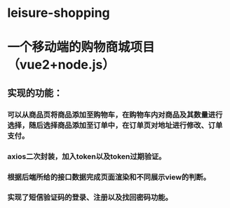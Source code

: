 # leisure-shopping
# 一个移动端的购物商城项目（vue2+node.js）

## 实现的功能：
### 可以从商品页将商品添加至购物车，在购物车内对商品及其数量进行选择，随后选择商品添加至订单中，在订单页对地址进行修改、订单支付。
### axios二次封装，加入token以及token过期验证。
### 根据后端所给的接口数据完成页面渲染和不同展示view的判断。
### 实现了短信验证码的登录、注册以及找回密码功能。
